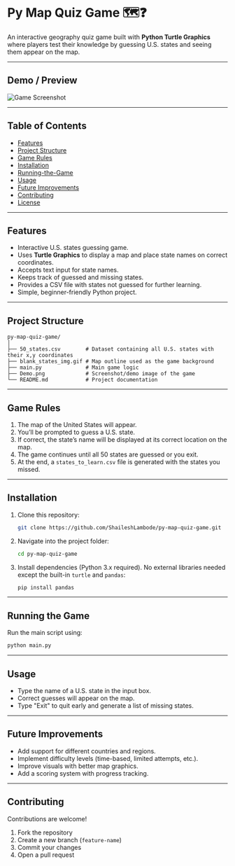 # Py Map Quiz Game 🗺️❓

An interactive geography quiz game built with **Python Turtle Graphics** where players test their knowledge by guessing U.S. states and seeing them appear on the map.

---

## Demo / Preview

![Game Screenshot](game-video.gif)

---

## Table of Contents

- [Features](#features)  
- [Project Structure](#project-structure)  
- [Game Rules](#game-rules)  
- [Installation](#installation)  
- [Running-the-Game](#running-the-game)  
- [Usage](#usage)  
- [Future Improvements](#future-improvements)  
- [Contributing](#contributing)  
- [License](#license)  

---

## Features

- Interactive U.S. states guessing game.  
- Uses **Turtle Graphics** to display a map and place state names on correct coordinates.  
- Accepts text input for state names.  
- Keeps track of guessed and missing states.  
- Provides a CSV file with states not guessed for further learning.  
- Simple, beginner-friendly Python project.  

---

## Project Structure

```
py-map-quiz-game/
│
├── 50_states.csv        # Dataset containing all U.S. states with their x,y coordinates
├── blank_states_img.gif # Map outline used as the game background
├── main.py              # Main game logic
├── Demo.png             # Screenshot/demo image of the game
└── README.md            # Project documentation
```

---

## Game Rules

1. The map of the United States will appear.  
2. You’ll be prompted to guess a U.S. state.  
3. If correct, the state’s name will be displayed at its correct location on the map.  
4. The game continues until all 50 states are guessed or you exit.  
5. At the end, a `states_to_learn.csv` file is generated with the states you missed.  

---

## Installation

1. Clone this repository:  
   ```bash
   git clone https://github.com/ShaileshLambode/py-map-quiz-game.git
   ```
2. Navigate into the project folder:  
   ```bash
   cd py-map-quiz-game
   ```
3. Install dependencies (Python 3.x required). No external libraries needed except the built-in `turtle` and `pandas`:  
   ```bash
   pip install pandas
   ```

---

## Running the Game

Run the main script using:  
```bash
python main.py
```

---

## Usage

- Type the name of a U.S. state in the input box.  
- Correct guesses will appear on the map.  
- Type "Exit" to quit early and generate a list of missing states.  

---

## Future Improvements

- Add support for different countries and regions.  
- Implement difficulty levels (time-based, limited attempts, etc.).  
- Improve visuals with better map graphics.  
- Add a scoring system with progress tracking.  

---

## Contributing

Contributions are welcome!  
1. Fork the repository  
2. Create a new branch (`feature-name`)  
3. Commit your changes  
4. Open a pull request  

